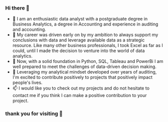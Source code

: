 ### Hi there 👋

- 🌱 I am an enthusiastic data analyst with a postgraduate degree in Business Analytics, a degree in Accounting and experience in auditing and accounting.
- 🔭 My career was driven early on by my ambition to always support my conclusions with data and leverage available data as a strategic resource. Like many other business professionals, I took Excel as far as I could, until I made the decision to venture into the world of data analytics.
- 💬 Now, with a solid foundation in Python, SQL, Tableau and PowerBi I am well prepared to meet the challenges of data-driven decision making. 
- 👯 Leveraging my analytical mindset developed over years of auditing, I'm excited to contribute positively to projects that positively impact people's lives.
- 📫 I would like you to check out my projects and do not hesitate to contact me if you think I can make a positive contribution to your project.

### thank you for visiting 👋
<!--
**bardellis/bardellis** is a ✨ _special_ ✨ repository because its `README.md` (this file) appears on your GitHub profile.

Here are some ideas to get you started:

- 🔭 I’m currently working on whatsapp sentiment analysis project...
- 🌱 I’m currently learning NLP
- 👯 I’m looking to collaborate on volontering...
- 🤔 I’m looking for help with ...
- 💬 Ask me about ...
- 📫 How to reach me: ...
- 😄 Pronouns: ...
- ⚡ Fun fact: ...
-->

